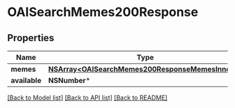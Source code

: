# OAISearchMemes200Response

## Properties
Name | Type | Description | Notes
------------ | ------------- | ------------- | -------------
**memes** | [**NSArray&lt;OAISearchMemes200ResponseMemesInner&gt;***](OAISearchMemes200ResponseMemesInner.md) |  | [optional] 
**available** | **NSNumber*** |  | [optional] 

[[Back to Model list]](../README.md#documentation-for-models) [[Back to API list]](../README.md#documentation-for-api-endpoints) [[Back to README]](../README.md)


